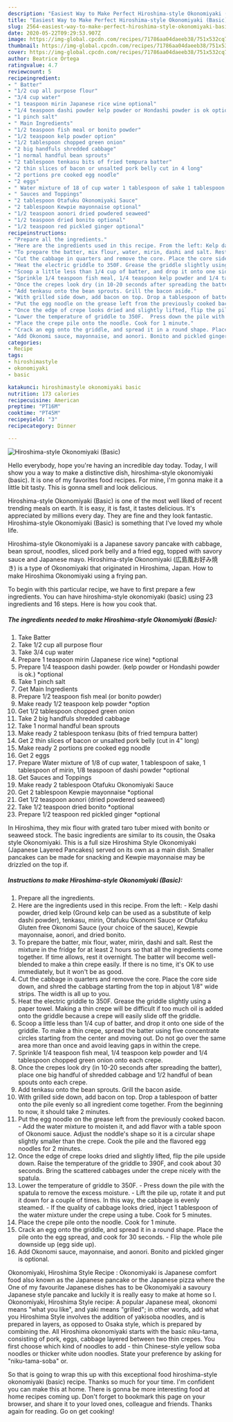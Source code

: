 ```yaml
---
description: "Easiest Way to Make Perfect Hiroshima-style Okonomiyaki (Basic)"
title: "Easiest Way to Make Perfect Hiroshima-style Okonomiyaki (Basic)"
slug: 2564-easiest-way-to-make-perfect-hiroshima-style-okonomiyaki-basic
date: 2020-05-22T09:29:53.907Z
image: https://img-global.cpcdn.com/recipes/71786aa04daeeb38/751x532cq70/hiroshima-style-okonomiyaki-basic-recipe-main-photo.jpg
thumbnail: https://img-global.cpcdn.com/recipes/71786aa04daeeb38/751x532cq70/hiroshima-style-okonomiyaki-basic-recipe-main-photo.jpg
cover: https://img-global.cpcdn.com/recipes/71786aa04daeeb38/751x532cq70/hiroshima-style-okonomiyaki-basic-recipe-main-photo.jpg
author: Beatrice Ortega
ratingvalue: 4.7
reviewcount: 5
recipeingredient:
- " Batter"
- "1/2 cup all purpose flour"
- "3/4 cup water"
- "1 teaspoon mirin Japanese rice wine optional"
- "1/4 teaspoon dashi powder kelp powder or Hondashi powder is ok optional"
- "1 pinch salt"
- " Main Ingredients"
- "1/2 teaspoon fish meal or bonito powder"
- "1/2 teaspoon kelp powder option"
- "1/2 tablespoon chopped green onion"
- "2 big handfuls shredded cabbage"
- "1 normal handful bean sprouts"
- "2 tablespoon tenkasu bits of fried tempura batter"
- "2 thin slices of bacon or unsalted pork belly cut in 4 long"
- "2 portions pre cooked egg noodle"
- "2 eggs"
- " Water mixture of 18 of cup water 1 tablespoon of sake 1 tablespoon of mirin 18 teaspoon of dashi powder optional"
- " Sauces and Toppings"
- "2 tablespoon Otafuku Okonomiyaki Sauce"
- "2 tablespoon Kewpie mayonnaise optional"
- "1/2 teaspoon aonori dried powdered seaweed"
- "1/2 teaspoon dried bonito optional"
- "1/2 teaspoon red pickled ginger optional"
recipeinstructions:
- "Prepare all the ingredients."
- "Here are the ingredients used in this recipe. From the left: Kelp dashi powder, dried kelp (Ground kelp can be used as a substitute of kelp dashi powder), tenkasu, mirin, Otafuku Okonomi Sauce or Otafuku Gluten free Okonomi Sauce (your choice of the sauce), Kewpie mayonnaise, aonori, and dried bonito."
- "To prepare the batter, mix flour, water, mirin, dashi and salt. Rest the mixture in the fridge for at least 2 hours so that all the ingredients come together. If time allows, rest it overnight. The batter will become well-blended to make a thin crepe easily. If there is no time, it&#39;s OK to use immediately, but it won&#39;t be as good."
- "Cut the cabbage in quarters and remove the core. Place the core side down, and shred the cabbage starting from the top in abjout 1/8&#34; wide strips. The width is all up to you."
- "Heat the electric griddle to 350F. Grease the griddle slightly using a paper towel. Making a thin crepe will be difficult if too much oil is added onto the griddle because a crepe will easily slide off the griddle."
- "Scoop a little less than 1/4 cup of batter, and drop it onto one side of the griddle. To make a thin crepe, spread the batter using five concentrate circles starting from the center and moving out. Do not go over the same area more than once and avoid leaving gaps in within the crepe."
- "Sprinkle 1/4 teaspoon fish meal, 1/4 teaspoon kelp powder and 1/4 tablespoon chopped green onion onto each crepe."
- "Once the crepes look dry (in 10-20 seconds after spreading the batter), place one big handful of shredded cabbage and 1/2 handful of bean spouts onto each crepe."
- "Add tenkasu onto the bean sprouts. Grill the bacon aside."
- "With grilled side down, add bacon on top. Drop a tablespoon of batter onto the pile evenly so all ingredient come together. From the beginning to now, it should take 2 minutes."
- "Put the egg noodle on the grease left from the previously cooked bacon.  Add the water mixture to moisten it, and add flavor with a table spoon of Okonomi sauce. Adjust the noddle&#39;s shape so it is a circular shape slightly smaller than the crepe. Cook the pile and the flavored egg noodles for 2 minutes."
- "Once the edge of crepe looks dried and slightly lifted, flip the pile upside down. Raise the temperature of the griddle to 390F, and cook about 30 seconds. Bring the scattered cabbages under the crepe nicely with the spatula."
- "Lower the temperature of griddle to 350F.  Press down the pile with the spatula to remove the excess moisture.  Lift the pile up, rotate it and put it down for a couple of times. In this way, the cabbage is evenly steamed.  If the quality of cabbage looks dried, inject 1 tablespoon of the water mixture under the crepe using a tube. Cook for 5 minutes."
- "Place the crepe pile onto the noodle. Cook for 1 minute."
- "Crack an egg onto the griddle, and spread it in a round shape. Place the pile onto the egg spread, and cook for 30 seconds.  Flip the whole pile downside up (egg side up)."
- "Add Okonomi sauce, mayonnaise, and aonori. Bonito and pickled ginger is optional."
categories:
- Recipe
tags:
- hiroshimastyle
- okonomiyaki
- basic

katakunci: hiroshimastyle okonomiyaki basic 
nutrition: 173 calories
recipecuisine: American
preptime: "PT16M"
cooktime: "PT45M"
recipeyield: "3"
recipecategory: Dinner

---
```



![Hiroshima-style Okonomiyaki (Basic)](https://img-global.cpcdn.com/recipes/71786aa04daeeb38/751x532cq70/hiroshima-style-okonomiyaki-basic-recipe-main-photo.jpg)

Hello everybody, hope you're having an incredible day today. Today, I will show you a way to make a distinctive dish, hiroshima-style okonomiyaki (basic). It is one of my favorites food recipes. For mine, I'm gonna make it a little bit tasty. This is gonna smell and look delicious.

Hiroshima-style Okonomiyaki (Basic) is one of the most well liked of recent trending meals on earth. It is easy, it is fast, it tastes delicious. It's appreciated by millions every day. They are fine and they look fantastic. Hiroshima-style Okonomiyaki (Basic) is something that I've loved my whole life.

Hiroshima-style Okonomiyaki is a Japanese savory pancake with cabbage, bean sprout, noodles, sliced pork belly and a fried egg, topped with savory sauce and Japanese mayo. Hiroshima-style Okonomiyaki (広島風お好み焼き) is a type of Okonomiyaki that originated in Hiroshima, Japan. How to make Hiroshima Okonomiyaki using a frying pan.


To begin with this particular recipe, we have to first prepare a few ingredients. You can have hiroshima-style okonomiyaki (basic) using 23 ingredients and 16 steps. Here is how you cook that.

<!--inarticleads1-->

##### The ingredients needed to make Hiroshima-style Okonomiyaki (Basic):

1. Take  Batter
1. Take 1/2 cup all purpose flour
1. Take 3/4 cup water
1. Prepare 1 teaspoon mirin (Japanese rice wine) *optional
1. Prepare 1/4 teaspoon dashi powder. (kelp powder or Hondashi powder is ok.) *optional
1. Take 1 pinch salt
1. Get  Main Ingredients
1. Prepare 1/2 teaspoon fish meal (or bonito powder)
1. Make ready 1/2 teaspoon kelp powder *option
1. Get 1/2 tablespoon chopped green onion
1. Take 2 big handfuls shredded cabbage
1. Take 1 normal handful bean sprouts
1. Make ready 2 tablespoon tenkasu (bits of fried tempura batter)
1. Get 2 thin slices of bacon or unsalted pork belly (cut in 4&#34; long)
1. Make ready 2 portions pre cooked egg noodle
1. Get 2 eggs
1. Prepare  Water mixture of 1/8 of cup water, 1 tablespoon of sake, 1 tablespoon of mirin, 1/8 teaspoon of dashi powder *optional
1. Get  Sauces and Toppings
1. Make ready 2 tablespoon Otafuku Okonomiyaki Sauce
1. Get 2 tablespoon Kewpie mayonnaise *optional
1. Get 1/2 teaspoon aonori (dried powdered seaweed)
1. Take 1/2 teaspoon dried bonito *optional
1. Prepare 1/2 teaspoon red pickled ginger *optional


In Hiroshima, they mix flour with grated taro tuber mixed with bonito or seaweed stock. The basic ingredients are similar to its cousin, the Osaka style Okonomiyaki. This is a full size Hiroshima Style Okonomiyaki (Japanese Layered Pancakes) served on its own as a main dish. Smaller pancakes can be made for snacking and Kewpie mayonnaise may be drizzled on the top if. 

<!--inarticleads2-->

##### Instructions to make Hiroshima-style Okonomiyaki (Basic):

1. Prepare all the ingredients.
1. Here are the ingredients used in this recipe. From the left: - Kelp dashi powder, dried kelp (Ground kelp can be used as a substitute of kelp dashi powder), tenkasu, mirin, Otafuku Okonomi Sauce or Otafuku Gluten free Okonomi Sauce (your choice of the sauce), Kewpie mayonnaise, aonori, and dried bonito.
1. To prepare the batter, mix flour, water, mirin, dashi and salt. Rest the mixture in the fridge for at least 2 hours so that all the ingredients come together. If time allows, rest it overnight. The batter will become well-blended to make a thin crepe easily. If there is no time, it&#39;s OK to use immediately, but it won&#39;t be as good.
1. Cut the cabbage in quarters and remove the core. Place the core side down, and shred the cabbage starting from the top in abjout 1/8&#34; wide strips. The width is all up to you.
1. Heat the electric griddle to 350F. Grease the griddle slightly using a paper towel. Making a thin crepe will be difficult if too much oil is added onto the griddle because a crepe will easily slide off the griddle.
1. Scoop a little less than 1/4 cup of batter, and drop it onto one side of the griddle. To make a thin crepe, spread the batter using five concentrate circles starting from the center and moving out. Do not go over the same area more than once and avoid leaving gaps in within the crepe.
1. Sprinkle 1/4 teaspoon fish meal, 1/4 teaspoon kelp powder and 1/4 tablespoon chopped green onion onto each crepe.
1. Once the crepes look dry (in 10-20 seconds after spreading the batter), place one big handful of shredded cabbage and 1/2 handful of bean spouts onto each crepe.
1. Add tenkasu onto the bean sprouts. Grill the bacon aside.
1. With grilled side down, add bacon on top. Drop a tablespoon of batter onto the pile evenly so all ingredient come together. From the beginning to now, it should take 2 minutes.
1. Put the egg noodle on the grease left from the previously cooked bacon.  - Add the water mixture to moisten it, and add flavor with a table spoon of Okonomi sauce. Adjust the noddle&#39;s shape so it is a circular shape slightly smaller than the crepe. Cook the pile and the flavored egg noodles for 2 minutes.
1. Once the edge of crepe looks dried and slightly lifted, flip the pile upside down. Raise the temperature of the griddle to 390F, and cook about 30 seconds. Bring the scattered cabbages under the crepe nicely with the spatula.
1. Lower the temperature of griddle to 350F.  - Press down the pile with the spatula to remove the excess moisture.  - Lift the pile up, rotate it and put it down for a couple of times. In this way, the cabbage is evenly steamed.  - If the quality of cabbage looks dried, inject 1 tablespoon of the water mixture under the crepe using a tube. Cook for 5 minutes.
1. Place the crepe pile onto the noodle. Cook for 1 minute.
1. Crack an egg onto the griddle, and spread it in a round shape. Place the pile onto the egg spread, and cook for 30 seconds.  - Flip the whole pile downside up (egg side up).
1. Add Okonomi sauce, mayonnaise, and aonori. Bonito and pickled ginger is optional.


Okonomiyaki, Hiroshima Style Recipe : Okonomiyaki is Japanese comfort food also known as the Japanese pancake or the Japanese pizza where the One of my favourite Japanese dishes has to be Okonomiyaki a savoury Japanese style pancake and luckily it is really easy to make at home so I. Okonomiyaki, Hiroshima Style recipe: A popular Japanese meal, okonomi means &#34;what you like&#34;, and yaki means &#34;grilled&#34;; in other words, add what you Hiroshima Style involves the addition of yakisoba noodles, and is prepared in layers, as opposed to Osaka style, which is prepared by combining the. All Hiroshima okonomiyaki starts with the basic niku-tama, consisting of pork, eggs, cabbage layered between two thin crepes. You first choose which kind of noodles to add - thin Chinese-style yellow soba noodles or thicker white udon noodles. State your preference by asking for &#34;niku-tama-soba&#34; or. 

So that is going to wrap this up with this exceptional food hiroshima-style okonomiyaki (basic) recipe. Thanks so much for your time. I'm confident you can make this at home. There is gonna be more interesting food at home recipes coming up. Don't forget to bookmark this page on your browser, and share it to your loved ones, colleague and friends. Thanks again for reading. Go on get cooking!
